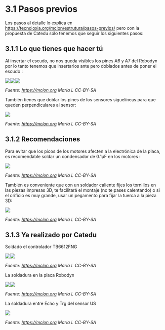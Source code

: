 # 3.1 Pasos previos

Los pasos al detalle lo explica en https://tecnoloxia.org/mclon/estrutura/pasos-previos/ pero con la propuesta de Catedu sólo tenemos que seguir los siguientes pasos:

## 3.1.1 Lo que tienes que hacer tú

Al insertar el escudo, no nos queda visibles los pines A6 y A7 del Robodyn por lo tanto tenemos que insertarlos ante pero doblados antes de poner el escudo :

![](/assets/dupontDobrados1.jpg)![](/assets/dupontDobrados2.jpg)![](/assets/dupontDobrados3.jpg)

_Fuente: https://mclon.org Maria L      CC-BY-SA_

También tienes que doblar los pines de los sensores siguelíneas para que queden perpendiculares al sensor:

![](/assets/Sensores_lina-1024x559.png)

_Fuente: https://mclon.org Maria L      CC-BY-SA_


## 3.1.2 Recomendaciones

Para evitar que los picos de los motores afecten a la electrónica de la placa, es recomendable soldar un condensador de 0.1µF en los motores :

![](/assets/condensador.jpg)

_Fuente: https://mclon.org Maria L      CC-BY-SA_

También es conveniente que con un soldador caliente fijes los tornillos en las piezas impresas 3D, te facilitará el montaje (no te pases calentando) o si el orificio es muy grande, usar un pegamento para fijar la tuerca a la pieza 3D:

![](/assets/porcas_soldador.jpg)

_Fuente: https://mclon.org Maria L      CC-BY-SA_


## 3.1.3 Ya realizado por Catedu

Soldado el controlador TB6612FNG

![](/assets/driver_soldar2.jpg)![](/assets/driver_soldar1.jpg)

_Fuente: https://mclon.org Maria L      CC-BY-SA_

La soldadura en la placa Robodyn

![](/assets/pulsador_soldar1-768x415.png)![](/assets/pulsador_soldar2-291x300.png)

_Fuente: https://mclon.org Maria L      CC-BY-SA_

La soldadura entre Echo y Trg del sensor US

![](/assets/ultrason_soldado-300x225.jpg)

_Fuente: https://mclon.org Maria L      CC-BY-SA_
